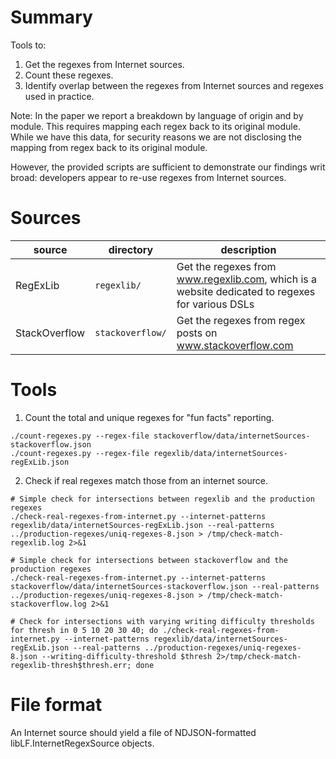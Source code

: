 # Summary

Tools to:
1. Get the regexes from Internet sources.
2. Count these regexes.
3. Identify overlap between the regexes from Internet sources and regexes used in practice.

Note: In the paper we report a breakdown by language of origin and by module.
This requires mapping each regex back to its original module.
While we have this data, for security reasons we are not disclosing the mapping from regex back to its original module.

However, the provided scripts are sufficient to demonstrate our findings writ broad: developers appear to re-use regexes from Internet sources.

# Sources

| source | directory | description |
|--------|-----------|-------------|
| RegExLib | `regexlib/` | Get the regexes from www.regexlib.com, which is a website dedicated to regexes for various DSLs |
| StackOverflow | `stackoverflow/` | Get the regexes from regex posts on www.stackoverflow.com |

# Tools

1. Count the total and unique regexes for "fun facts" reporting.

```
./count-regexes.py --regex-file stackoverflow/data/internetSources-stackoverflow.json
./count-regexes.py --regex-file regexlib/data/internetSources-regExLib.json
```

2. Check if real regexes match those from an internet source.

```
# Simple check for intersections between regexlib and the production regexes
./check-real-regexes-from-internet.py --internet-patterns regexlib/data/internetSources-regExLib.json --real-patterns ../production-regexes/uniq-regexes-8.json > /tmp/check-match-regexlib.log 2>&1

# Simple check for intersections between stackoverflow and the production regexes
./check-real-regexes-from-internet.py --internet-patterns stackoverflow/data/internetSources-stackoverflow.json --real-patterns ../production-regexes/uniq-regexes-8.json > /tmp/check-match-stackoverflow.log 2>&1

# Check for intersections with varying writing difficulty thresholds
for thresh in 0 5 10 20 30 40; do ./check-real-regexes-from-internet.py --internet-patterns regexlib/data/internetSources-regExLib.json --real-patterns ../production-regexes/uniq-regexes-8.json --writing-difficulty-threshold $thresh 2>/tmp/check-match-regexlib-thresh$thresh.err; done
```

# File format

An Internet source should yield a file of NDJSON-formatted libLF.InternetRegexSource objects.
